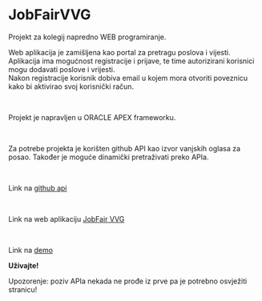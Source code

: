 # JobFairVVG
<p1>Projekt za kolegij napredno WEB programiranje.</p1>
</br>
<p>Web aplikacija je zamišljena kao portal za pretragu poslova i vijesti.</br> Aplikacija ima mogućnost registracije i prijave, te time autorizirani korisnici mogu dodavati poslove i vrijesti.</br> Nakon registracije korisnik dobiva email u kojem mora otvoriti poveznicu kako bi aktivirao svoj korisnički račun.</p>
</br>
<p>Projekt je napravljen u ORACLE APEX frameworku.</p>
</br>
<p>Za potrebe projekta je korišten github API kao izvor vanjskih oglasa za posao. Također je moguće dinamički pretraživati preko APIa.</p>
</br>
<p> Link na <a href="https://jobs.github.com/api" target="_blank">github api</a></p>
</br>
<p>Link na web aplikaciju <a href="https://apex.oracle.com/pls/apex/dbp_project/r/jobfair/home" target="_blank">JobFair VVG</a></p>
</br>
<p>Link na <a href="https://www.youtube.com/watch?v=_c2RDbboUUU" target="_blank">demo</a></p>
<p><b>Uživajte!</b></p>
<p>Upozorenje: poziv APIa nekada ne prođe iz prve pa je potrebno osvježiti stranicu!</p>
